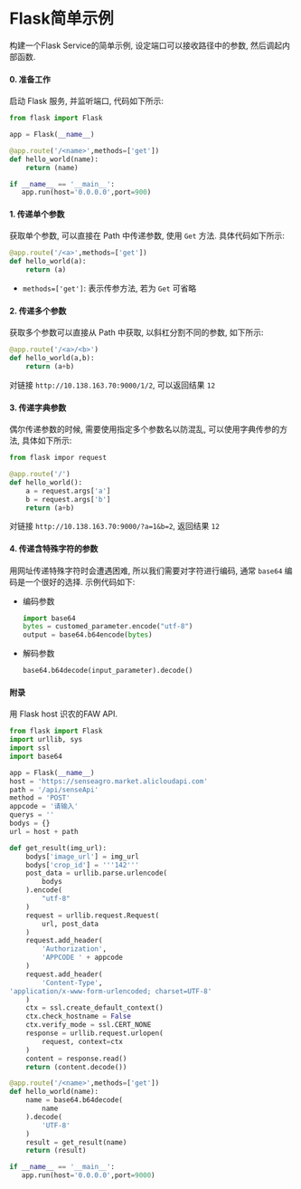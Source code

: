 # Flask简单示例

构建一个Flask Service的简单示例, 设定端口可以接收路径中的参数, 然后调起内部函数. 

#### 0. 准备工作

启动 Flask 服务, 并监听端口, 代码如下所示:

```python
from flask import Flask

app = Flask(__name__)

@app.route('/<name>',methods=['get'])
def hello_world(name):
    return (name)

if __name__ == '__main__':
   app.run(host='0.0.0.0',port=900)
```

#### 1. 传递单个参数

获取单个参数, 可以直接在 Path 中传递参数, 使用 `Get` 方法. 具体代码如下所示:

```python
@app.route('/<a>',methods=['get'])
def hello_world(a):
    return (a)
```

- `methods=['get']`: 表示传参方法, 若为 `Get` 可省略

#### 2. 传递多个参数

获取多个参数可以直接从 Path 中获取, 以斜杠分割不同的参数, 如下所示:

```python
@app.route('/<a>/<b>')
def hello_world(a,b):
    return (a+b)
```

对链接 `http://10.138.163.70:9000/1/2`, 可以返回结果 `12`

#### 3. 传递字典参数

偶尔传递参数的时候, 需要使用指定多个参数名以防混乱, 可以使用字典传参的方法, 具体如下所示: 

```python
from flask impor request

@app.route('/')
def hello_world():
    a = request.args['a']
    b = request.args['b']
    return (a+b)
```

对链接 `http://10.138.163.70:9000/?a=1&b=2`, 返回结果 `12`

#### 4. 传递含特殊字符的参数

用网址传递特殊字符时会遭遇困难, 所以我们需要对字符进行编码, 通常 `base64` 编码是一个很好的选择. 示例代码如下:

- 编码参数

  ```python
  import base64
  bytes = customed_parameter.encode("utf-8")
  output = base64.b64encode(bytes)
  ```

- 解码参数

  ```python
  base64.b64decode(input_parameter).decode()
  ```

#### 附录

用 Flask host 识农的FAW API.

```python
from flask import Flask
import urllib, sys
import ssl
import base64

app = Flask(__name__)
host = 'https://senseagro.market.alicloudapi.com'
path = '/api/senseApi'
method = 'POST'
appcode = '请输入'
querys = ''
bodys = {}
url = host + path

def get_result(img_url):
    bodys['image_url'] = img_url
    bodys['crop_id'] = '''142'''
    post_data = urllib.parse.urlencode(
        bodys
    ).encode(
        "utf-8"
    )
    request = urllib.request.Request(
        url, post_data
    )
    request.add_header(
        'Authorization', 
        'APPCODE ' + appcode
    )
    request.add_header(
        'Content-Type', 
'application/x-www-form-urlencoded; charset=UTF-8'
    )
    ctx = ssl.create_default_context()
    ctx.check_hostname = False
    ctx.verify_mode = ssl.CERT_NONE
    response = urllib.request.urlopen(
        request, context=ctx
    )
    content = response.read()
    return (content.decode())

@app.route('/<name>',methods=['get'])
def hello_world(name):
    name = base64.b64decode(
        name
    ).decode(
        'UTF-8'
    )
    result = get_result(name)
    return (result)

if __name__ == '__main__':
   app.run(host='0.0.0.0',port=9000)
```

